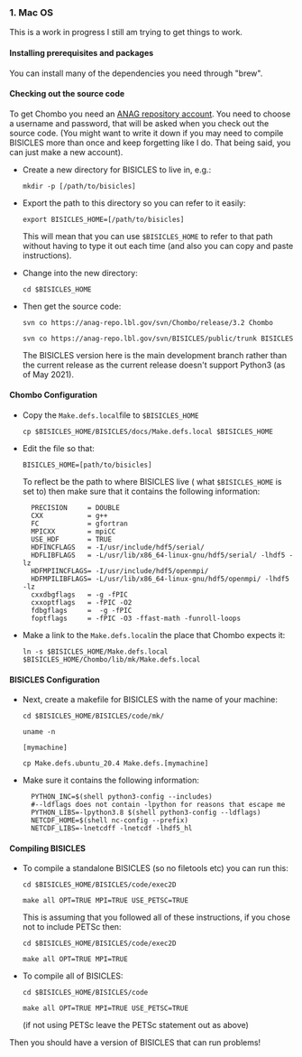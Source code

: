 ### 1. Mac OS
This is a work in progress I still am trying to get things to work. 

#### Installing prerequisites and packages
You can install many of the dependencies you need through "brew". 
 
#### Checking out the source code

To get Chombo you need an [ANAG repository account](https://anag-repo.lbl.gov/).
You need to choose a username and password, that will be asked when you check out the source code. (You might want to write it down if you may need to compile BISICLES more than once and keep forgetting like I do. That being said, you can just make a new account). 

* Create a new directory for BISICLES to live in, e.g.:
  
  `mkdir -p [/path/to/bisicles]`

* Export the path to this directory so you can refer to it easily:
  
  `export BISICLES_HOME=[/path/to/bisicles]`

  This will mean that you can use `$BISICLES_HOME` to refer to that path without having to type it out each time (and also you can copy and paste instructions).
  
* Change into the new directory:
  
  `cd $BISICLES_HOME`
  
* Then get the source code:

  `svn co https://anag-repo.lbl.gov/svn/Chombo/release/3.2 Chombo`

  `svn co https://anag-repo.lbl.gov/svn/BISICLES/public/trunk BISICLES`

  The BISICLES version here is the main development branch rather than the current release as the current release doesn't support Python3 (as of May 2021). 
  
#### Chombo Configuration
  
* Copy the `Make.defs.local`file to `$BISICLES_HOME`

  `cp $BISICLES_HOME/BISICLES/docs/Make.defs.local $BISICLES_HOME`

* Edit the file so that:

  `BISICLES_HOME=[path/to/bisicles]`

  To reflect be the path to where BISICLES live ( what `$BISICLES_HOME` is set to) then make sure that it contains the following information:


        PRECISION     = DOUBLE
        CXX           = g++
        FC            = gfortran
        MPICXX        = mpiCC
        USE_HDF       = TRUE
        HDFINCFLAGS   = -I/usr/include/hdf5/serial/
        HDFLIBFLAGS   = -L/usr/lib/x86_64-linux-gnu/hdf5/serial/ -lhdf5 -lz
        HDFMPIINCFLAGS= -I/usr/include/hdf5/openmpi/ 
        HDFMPILIBFLAGS= -L/usr/lib/x86_64-linux-gnu/hdf5/openmpi/ -lhdf5  -lz
        cxxdbgflags   = -g -fPIC 
        cxxoptflags   = -fPIC -O2
        fdbgflags     =  -g -fPIC 
        foptflags     = -fPIC -O3 -ffast-math -funroll-loops

* Make a link to the `Make.defs.local`in the place that Chombo expects it:

  `ln -s $BISICLES_HOME/Make.defs.local $BISICLES_HOME/Chombo/lib/mk/Make.defs.local`
  
#### BISICLES Configuration
  
* Next, create a makefile for BISICLES with the name of your machine:

  `cd $BISICLES_HOME/BISICLES/code/mk/`
  
  `uname -n`
  
  `[mymachine]`
  
  `cp Make.defs.ubuntu_20.4 Make.defs.[mymachine]`

* Make sure it contains the following information:

        PYTHON_INC=$(shell python3-config --includes)
        #--ldflags does not contain -lpython for reasons that escape me
        PYTHON_LIBS=-lpython3.8 $(shell python3-config --ldflags)
        NETCDF_HOME=$(shell nc-config --prefix)
        NETCDF_LIBS=-lnetcdff -lnetcdf -lhdf5_hl

#### Compiling BISICLES

* To compile a standalone BISICLES (so no filetools etc) you can run this:

  `cd $BISICLES_HOME/BISICLES/code/exec2D`
  
  `make all OPT=TRUE MPI=TRUE USE_PETSC=TRUE`

  This is assuming that you followed all of these instructions, if you chose not to include PETSc then:

  `cd $BISICLES_HOME/BISICLES/code/exec2D`
  
  `make all OPT=TRUE MPI=TRUE`

* To compile all of BISICLES:

  `cd $BISICLES_HOME/BISICLES/code`
  
  `make all OPT=TRUE MPI=TRUE USE_PETSC=TRUE`

  (if not using PETSc leave the PETSc statement out as above)

Then you should have a version of BISICLES that can run problems!
